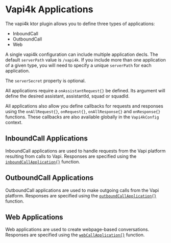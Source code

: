 # Vapi4k Applications

The vapi4k ktor plugin allows you to define three types of applications:

* InboundCall
* OutboundCall
* Web

A single vapi4k configuration can include multiple application decls. The default `serverPath` value is `/vapi4k`.
If you include more than one application of a given type, you will need to specify a unique `serverPath` for each
application.

The `serverSecret` property is optional.

All applications require a `onAssistantRequest{}` be defined. Its argument will define
the desired assistant, assistantId, squad or squadId.

All applications also allow you define callbacks for requests and responses using the `onAllRequest{}`,
`onRequest{}`, `onAllResponse{}` and `onResponse{}` functions. These callbacks are also available globally
in the `Vapi4kConfig` context.

## InboundCall Applications

InboundCall applications are used to handle requests from the Vapi platform resulting from calls to Vapi.
Responses are specified using the [`inboundCallApplication{}`](%base_url%/-inbound-call-application/index.html)
function.

<chapter title="InboundCall Application Ktor Config" id="inboundApp" collapsible="false">
<code-block lang="kotlin" src="src/main/kotlin/applications/IncomingCall.kt" include-symbol="module"/>
</chapter>

## OutboundCall Applications

OutboundCall applications are used to make outgoing calls from the Vapi platform.
Responses are specified using the [`outboundCallApplication{}`](%base_url%/-outbound-call-application/index.html)
function.

<chapter title="OutboundCall Application Ktor Config" id="outboundApp" collapsible="false">
<code-block lang="kotlin" src="src/main/kotlin/applications/OutgoingCall.kt" include-symbol="module"/>
</chapter>

## Web Applications

Web applications are used to create webpage-based conversations.
Responses are specified using the [`webCallApplication{}`](%base_url%/-web-application/index.html) function.

<chapter title="Web Application Ktor Config" id="webAppKtor" collapsible="false">
<code-block lang="kotlin" src="src/main/kotlin/applications/WebCall.kt" include-symbol="module"/>
</chapter>

